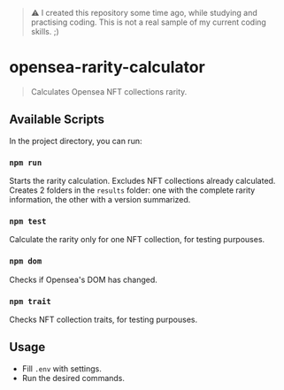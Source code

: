 > ⚠ I created this repository some time ago, while studying and practising coding. 
> This is not a real sample of my current coding skills. ;)

# opensea-rarity-calculator

> Calculates Opensea NFT collections rarity.


## Available Scripts

In the project directory, you can run:

### `npm run`

Starts the rarity calculation. Excludes NFT collections already calculated.
Creates 2 folders in the ``results`` folder: one with the complete rarity information, the other with a version summarized. 

### `npm test`

Calculate the rarity only for one NFT collection, for testing purpouses.

### `npm dom`

Checks if Opensea's DOM has changed.

### `npm trait`

Checks NFT collection traits, for testing purpouses. 

## Usage

* Fill ``.env`` with settings.
* Run the desired commands.


